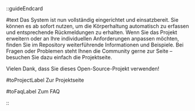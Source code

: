 ::guideEndcard

#text
Das System ist nun vollständig eingerichtet und einsatzbereit. Sie können es ab sofort nutzen, um die Körperhaltung
automatisch zu erfassen und entsprechende Rückmeldungen zu erhalten. Wenn Sie das Projekt erweitern oder an Ihre
individuellen Anforderungen anpassen möchten, finden Sie im Repository weiterführende Informationen und Beispiele. Bei
Fragen oder Problemen steht Ihnen die Community gerne zur Seite – besuchen Sie dazu einfach die Projektseite.

Vielen Dank, dass Sie dieses Open-Source-Projekt verwenden!

#toProjectLabel
Zur Projektseite

#toFaqLabel
Zum FAQ

::